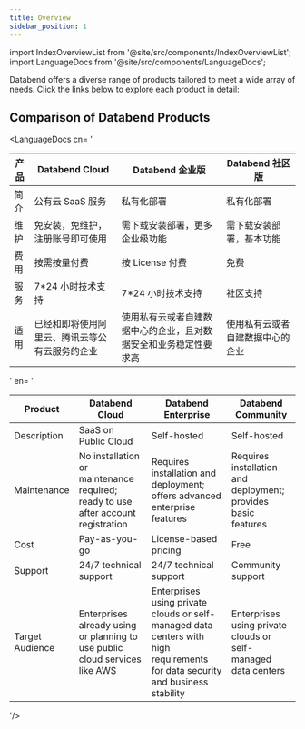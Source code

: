 ```yaml
---
title: Overview
sidebar_position: 1
---
```


import IndexOverviewList from '@site/src/components/IndexOverviewList';
import LanguageDocs from '@site/src/components/LanguageDocs';

Databend offers a diverse range of products tailored to meet a wide array of needs. Click the links below to explore each product in detail:

<IndexOverviewList />

## Comparison of Databend Products

<LanguageDocs
cn=
'

| 产品 | Databend Cloud                                 | Databend 企业版                                                  | Databend 社区版                  |
| ---- | ---------------------------------------------- | ---------------------------------------------------------------- | -------------------------------- |
| 简介 | 公有云 SaaS 服务                               | 私有化部署                                                       | 私有化部署                       |
| 维护 | 免安装，免维护，注册账号即可使用               | 需下载安装部署，更多企业级功能                                   | 需下载安装部署，基本功能         |
| 费用 | 按需按量付费                                   | 按 License 付费                                                  | 免费                             |
| 服务 | 7\*24 小时技术支持                             | 7\*24 小时技术支持                                               | 社区支持                         |
| 适用 | 已经和即将使用阿里云、腾讯云等公有云服务的企业 | 使用私有云或者自建数据中心的企业，且对数据安全和业务稳定性要求高 | 使用私有云或者自建数据中心的企业 |

'
en=
'

| Product         | Databend Cloud                                                                   | Databend Enterprise                                                                                                           | Databend Community                                            |
| --------------- | -------------------------------------------------------------------------------- | ----------------------------------------------------------------------------------------------------------------------------- | ------------------------------------------------------------- |
| Description     | SaaS on Public Cloud                                                             | Self-hosted                                                                                                                   | Self-hosted                                                   |
| Maintenance     | No installation or maintenance required; ready to use after account registration | Requires installation and deployment; offers advanced enterprise features                                                     | Requires installation and deployment; provides basic features |
| Cost            | Pay-as-you-go                                                                    | License-based pricing                                                                                                         | Free                                                          |
| Support         | 24/7 technical support                                                           | 24/7 technical support                                                                                                        | Community support                                             |
| Target Audience | Enterprises already using or planning to use public cloud services like AWS      | Enterprises using private clouds or self-managed data centers with high requirements for data security and business stability | Enterprises using private clouds or self-managed data centers |

'/>
